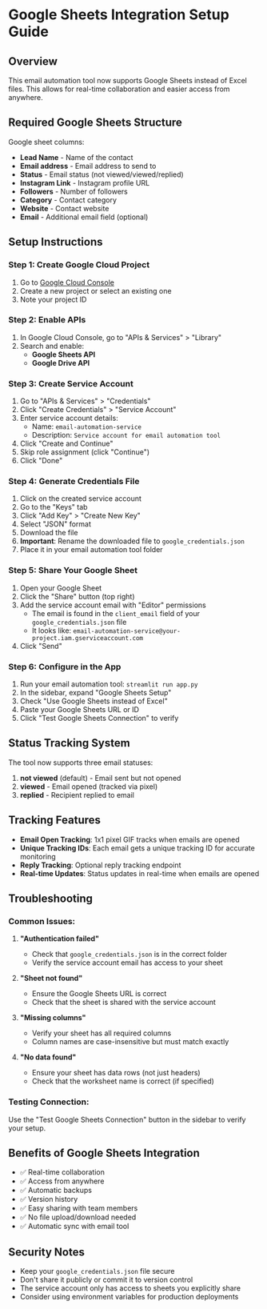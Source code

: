 # Google Sheets Integration Setup Guide

## Overview
This email automation tool now supports Google Sheets instead of Excel files. This allows for real-time collaboration and easier access from anywhere.

## Required Google Sheets Structure
Google sheet columns:
- **Lead Name** - Name of the contact
- **Email address** - Email address to send to
- **Status** - Email status (not viewed/viewed/replied)
- **Instagram Link** - Instagram profile URL
- **Followers** - Number of followers
- **Category** - Contact category
- **Website** - Contact website
- **Email** - Additional email field (optional)

## Setup Instructions

### Step 1: Create Google Cloud Project
1. Go to [Google Cloud Console](https://console.cloud.google.com/)
2. Create a new project or select an existing one
3. Note your project ID

### Step 2: Enable APIs
1. In Google Cloud Console, go to "APIs & Services" > "Library"
2. Search and enable:
   - **Google Sheets API**
   - **Google Drive API**

### Step 3: Create Service Account
1. Go to "APIs & Services" > "Credentials"
2. Click "Create Credentials" > "Service Account"
3. Enter service account details:
   - Name: `email-automation-service`
   - Description: `Service account for email automation tool`
4. Click "Create and Continue"
5. Skip role assignment (click "Continue")
6. Click "Done"

### Step 4: Generate Credentials File
1. Click on the created service account
2. Go to the "Keys" tab
3. Click "Add Key" > "Create New Key"
4. Select "JSON" format
5. Download the file
6. **Important**: Rename the downloaded file to `google_credentials.json`
7. Place it in your email automation tool folder

### Step 5: Share Your Google Sheet
1. Open your Google Sheet
2. Click the "Share" button (top right)
3. Add the service account email with "Editor" permissions
   - The email is found in the `client_email` field of your `google_credentials.json` file
   - It looks like: `email-automation-service@your-project.iam.gserviceaccount.com`
4. Click "Send"

### Step 6: Configure in the App
1. Run your email automation tool: `streamlit run app.py`
2. In the sidebar, expand "Google Sheets Setup"
3. Check "Use Google Sheets instead of Excel"
4. Paste your Google Sheets URL or ID
5. Click "Test Google Sheets Connection" to verify

## Status Tracking System

The tool now supports three email statuses:

1. **not viewed** (default) - Email sent but not opened
2. **viewed** - Email opened (tracked via pixel)
3. **replied** - Recipient replied to email

## Tracking Features

- **Email Open Tracking**: 1x1 pixel GIF tracks when emails are opened
- **Unique Tracking IDs**: Each email gets a unique tracking ID for accurate monitoring
- **Reply Tracking**: Optional reply tracking endpoint
- **Real-time Updates**: Status updates in real-time when emails are opened

## Troubleshooting

### Common Issues:

1. **"Authentication failed"**
   - Check that `google_credentials.json` is in the correct folder
   - Verify the service account email has access to your sheet

2. **"Sheet not found"**
   - Ensure the Google Sheets URL is correct
   - Check that the sheet is shared with the service account

3. **"Missing columns"**
   - Verify your sheet has all required columns
   - Column names are case-insensitive but must match exactly

4. **"No data found"**
   - Ensure your sheet has data rows (not just headers)
   - Check that the worksheet name is correct (if specified)

### Testing Connection:
Use the "Test Google Sheets Connection" button in the sidebar to verify your setup.

## Benefits of Google Sheets Integration

- ✅ Real-time collaboration
- ✅ Access from anywhere
- ✅ Automatic backups
- ✅ Version history
- ✅ Easy sharing with team members
- ✅ No file upload/download needed
- ✅ Automatic sync with email tool

## Security Notes

- Keep your `google_credentials.json` file secure
- Don't share it publicly or commit it to version control
- The service account only has access to sheets you explicitly share
- Consider using environment variables for production deployments
